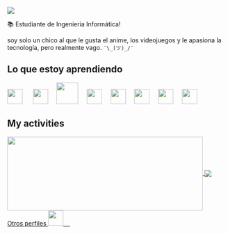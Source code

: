 <p align="left"> <!--- <img src="https://komarev.com/ghpvc/?username=Carlososuna11" alt="Carlososuna11" /> --><img src="https://www.codewars.com/users/Carlososuna11/badges/small" /></p> 
📚 Estudiante de Ingenieria Informática!

soy solo un chico al que le gusta el anime, los videojuegos y le apasiona la tecnología, pero realmente vago.
`¯\_(ツ)_/¯`
## Lo que estoy aprendiendo
<img src="https://cdn.jsdelivr.net/gh/devicons/devicon@latest/icons/git/git-original.svg" width="35px">&nbsp;&nbsp;&nbsp;&nbsp;&nbsp;
<img src="https://cdn.jsdelivr.net/gh/devicons/devicon@latest/icons/python/python-original.svg" width="35px">&nbsp;&nbsp;&nbsp;&nbsp;
<img src="https://cdn.jsdelivr.net/gh/devicons/devicon@latest/icons/django/django-original.svg" width="50">&nbsp;&nbsp;&nbsp;&nbsp;
<img src="https://cdn.jsdelivr.net/gh/devicons/devicon@latest/icons/nodejs/nodejs-original.svg" width="35px">&nbsp;&nbsp;&nbsp;&nbsp;
<img src="https://cdn.jsdelivr.net/gh/devicons/devicon@latest/icons/express/express-original-wordmark.svg" width="35px">&nbsp;&nbsp;&nbsp;&nbsp;
<img src="https://cdn.jsdelivr.net/gh/devicons/devicon@latest/icons/postgresql/postgresql-original.svg" width="35px">&nbsp;&nbsp;&nbsp;&nbsp;
<img src="https://cdn.jsdelivr.net/gh/devicons/devicon@latest/icons/linux/linux-original.svg" width="35px">&nbsp;&nbsp;&nbsp;&nbsp;
<img src="https://upload.wikimedia.org/wikipedia/commons/9/9a/Visual_Studio_Code_1.35_icon.svg" width="35px">&nbsp;&nbsp;&nbsp;&nbsp;
## My activities

<a href="https://github.com/Carlososuna11/github-readme-stats">
  <img width=450 height=170 align="center" src="https://github-readme-stats.vercel.app/api?username=Carlososuna11&theme=midnight-purple&show_icons=true&bg_color=0D1117&hide_border=true" />
</a>
<a href="https://github.com/carlososuna11/convoychat">
  <img align="center" src="https://github-readme-stats.vercel.app/api/top-langs/?username=carlososuna11&theme=midnight-purple&show_icons=true&bg_color=0D1117&hide_border=true />
</a>

## Otros perfiles
<a href = "https://www.codewars.com/users/Carlososuna11">
  <img src="https://www.codewars.com/assets/logos/logo-61192cf7c75904d495e7ad69695fbf0bffd965bc3e17ac60f6c6b475304db09d.svg" width="35px">&nbsp;&nbsp;&nbsp;&nbsp;
 </a>

